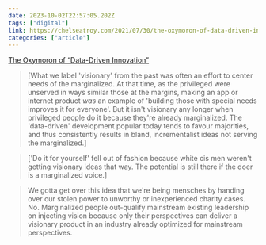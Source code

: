 ```yaml
---
date: 2023-10-02T22:57:05.202Z
tags: ["digital"]
link: https://chelseatroy.com/2021/07/30/the-oxymoron-of-data-driven-innovation/
categories: ["article"]
---
```

[The Oxymoron of “Data-Driven Innovation”](https://chelseatroy.com/2021/07/30/the-oxymoron-of-data-driven-innovation/)

> [What we label 'visionary' from the past was often an effort to center needs of the marginalized. At that time, as the privileged were unserved in ways similar those at the margins, making an app or internet product *was* an example of 'building those with special needs improves it for everyone'. But it isn't visionary any longer when privileged people do it because they're already marginalized. The 'data-driven' development popular today tends to favour majorities, and thus consistently results in bland, incrementalist ideas not serving the marginalized.]

> ['Do it for yourself' fell out of fashion because white cis men weren't getting visionary ideas that way. The potential is still there if the doer is a marginalized voice.]

> We gotta get over this idea that we're being mensches by handing over our stolen power to unworthy or inexperienced charity cases. No. Marginalized people out-qualify mainstream existing leadership on injecting vision because only their perspectives can deliver a visionary product in an industry already optimized for mainstream perspectives.
